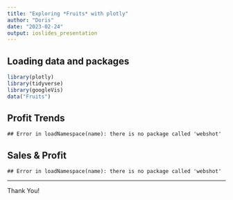 ```yaml
---
title: "Exploring *Fruits* with plotly"
author: "Doris"
date: "2023-02-24"
output: ioslides_presentation
---
```


## Loading data and packages  


```r
library(plotly)
library(tidyverse)
library(googleVis)
data("Fruits")
```

## Profit Trends
  

```
## Error in loadNamespace(name): there is no package called 'webshot'
```
  
## Sales & Profit
  

```
## Error in loadNamespace(name): there is no package called 'webshot'
```
  
*** 
  
<div class="centered">    
Thank You!
</div>  
  
